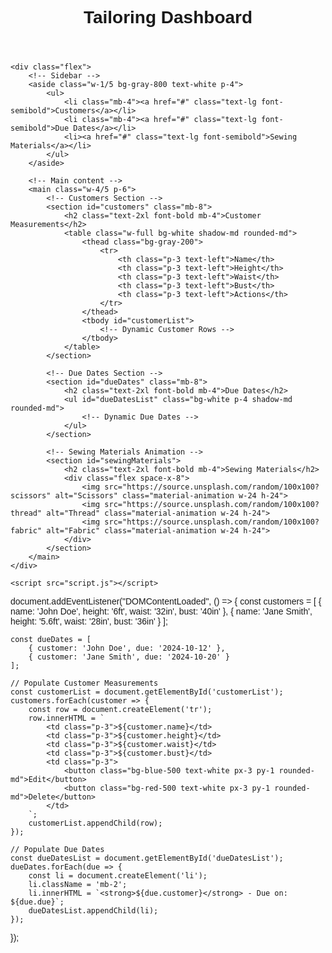 <!DOCTYPE html>
<html lang="en">
<head>
    <meta charset="UTF-8">
    <meta name="viewport" content="width=device-width, initial-scale=1.0">
    <title>Tailoring Dashboard</title>
    <link href="https://fonts.googleapis.com/css2?family=Poppins:wght@400;600&display=swap" rel="stylesheet">
    <script src="https://cdn.tailwindcss.com"></script>
    <style>
        body { font-family: 'Poppins', sans-serif; }
        .material-animation {
            animation: rotate 4s linear infinite;
        }
        @keyframes rotate {
            from { transform: rotate(0deg); }
            to { transform: rotate(360deg); }
        }
    </style>
</head>
<body class="bg-gray-100">
    <header class="bg-blue-500 text-white p-4">
        <h1 class="text-3xl font-bold">Tailoring Dashboard</h1>
    </header>
    
    <div class="flex">
        <!-- Sidebar -->
        <aside class="w-1/5 bg-gray-800 text-white p-4">
            <ul>
                <li class="mb-4"><a href="#" class="text-lg font-semibold">Customers</a></li>
                <li class="mb-4"><a href="#" class="text-lg font-semibold">Due Dates</a></li>
                <li><a href="#" class="text-lg font-semibold">Sewing Materials</a></li>
            </ul>
        </aside>

        <!-- Main content -->
        <main class="w-4/5 p-6">
            <!-- Customers Section -->
            <section id="customers" class="mb-8">
                <h2 class="text-2xl font-bold mb-4">Customer Measurements</h2>
                <table class="w-full bg-white shadow-md rounded-md">
                    <thead class="bg-gray-200">
                        <tr>
                            <th class="p-3 text-left">Name</th>
                            <th class="p-3 text-left">Height</th>
                            <th class="p-3 text-left">Waist</th>
                            <th class="p-3 text-left">Bust</th>
                            <th class="p-3 text-left">Actions</th>
                        </tr>
                    </thead>
                    <tbody id="customerList">
                        <!-- Dynamic Customer Rows -->
                    </tbody>
                </table>
            </section>

            <!-- Due Dates Section -->
            <section id="dueDates" class="mb-8">
                <h2 class="text-2xl font-bold mb-4">Due Dates</h2>
                <ul id="dueDatesList" class="bg-white p-4 shadow-md rounded-md">
                    <!-- Dynamic Due Dates -->
                </ul>
            </section>

            <!-- Sewing Materials Animation -->
            <section id="sewingMaterials">
                <h2 class="text-2xl font-bold mb-4">Sewing Materials</h2>
                <div class="flex space-x-8">
                    <img src="https://source.unsplash.com/random/100x100?scissors" alt="Scissors" class="material-animation w-24 h-24">
                    <img src="https://source.unsplash.com/random/100x100?thread" alt="Thread" class="material-animation w-24 h-24">
                    <img src="https://source.unsplash.com/random/100x100?fabric" alt="Fabric" class="material-animation w-24 h-24">
                </div>
            </section>
        </main>
    </div>

    <script src="script.js"></script>
</body>
</html>
<index>
document.addEventListener("DOMContentLoaded", () => {
    const customers = [
        { name: 'John Doe', height: '6ft', waist: '32in', bust: '40in' },
        { name: 'Jane Smith', height: '5.6ft', waist: '28in', bust: '36in' }
    ];

    const dueDates = [
        { customer: 'John Doe', due: '2024-10-12' },
        { customer: 'Jane Smith', due: '2024-10-20' }
    ];

    // Populate Customer Measurements
    const customerList = document.getElementById('customerList');
    customers.forEach(customer => {
        const row = document.createElement('tr');
        row.innerHTML = `
            <td class="p-3">${customer.name}</td>
            <td class="p-3">${customer.height}</td>
            <td class="p-3">${customer.waist}</td>
            <td class="p-3">${customer.bust}</td>
            <td class="p-3">
                <button class="bg-blue-500 text-white px-3 py-1 rounded-md">Edit</button>
                <button class="bg-red-500 text-white px-3 py-1 rounded-md">Delete</button>
            </td>
        `;
        customerList.appendChild(row);
    });

    // Populate Due Dates
    const dueDatesList = document.getElementById('dueDatesList');
    dueDates.forEach(due => {
        const li = document.createElement('li');
        li.className = 'mb-2';
        li.innerHTML = `<strong>${due.customer}</strong> - Due on: ${due.due}`;
        dueDatesList.appendChild(li);
    });
});
